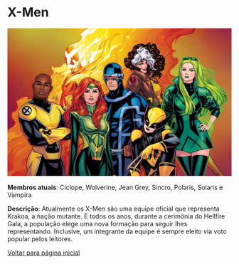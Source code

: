 # X-Men

![X-Men](imagens/xmen.jpeg)

**Membros atuais**: Ciclope, Wolverine, Jean Grey, Sincro, Polaris, Solaris e Vampira

**Descrição**: Atualmente os X-Men são uma equipe oficial que representa Krakoa, a nação mutante. E todos os anos, durante a cerimônia do Hellfire Gala, a população elege uma nova formação para seguir lhes representando. Inclusive, um integrante da equipe é sempre eleito via voto popular pelos leitores.


[Voltar para página inicial](README.md)